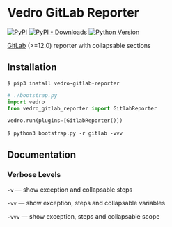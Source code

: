 # Vedro GitLab Reporter

[![PyPI](https://img.shields.io/pypi/v/vedro-gitlab-reporter.svg?style=flat-square)](https://pypi.python.org/pypi/vedro-gitlab-reporter/)
[![PyPI - Downloads](https://img.shields.io/pypi/dm/vedro-gitlab-reporter?style=flat-square)](https://pypi.python.org/pypi/vedro-gitlab-reporter/)
[![Python Version](https://img.shields.io/pypi/pyversions/vedro-gitlab-reporter.svg?style=flat-square)](https://pypi.python.org/pypi/vedro-gitlab-reporter/)

[GitLab](https://gitlab.com) (>=12.0) reporter with collapsable sections

## Installation

```shell
$ pip3 install vedro-gitlab-reporter
```

```python
# ./bootstrap.py
import vedro
from vedro_gitlab_reporter import GitlabReporter

vedro.run(plugins=[GitlabReporter()])
```

```shell
$ python3 bootstrap.py -r gitlab -vvv
```

## Documentation

### Verbose Levels

`-v` — show exception and collapsable steps

`-vv` — show exception, steps and collapsable variables

`-vvv` — show exception, steps and collapsable scope
